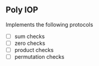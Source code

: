 Poly IOP
-----

Implements the following protocols

- [ ] sum checks
- [ ] zero checks
- [ ] product checks
- [ ] permutation checks